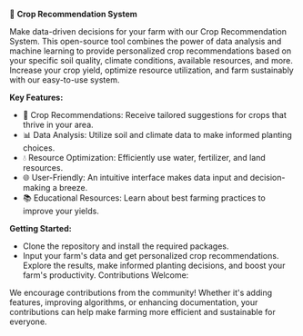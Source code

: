 🌾 **Crop Recommendation System**

Make data-driven decisions for your farm with our Crop Recommendation System. This open-source tool combines the power of data analysis and machine learning to provide personalized crop recommendations based on your specific soil quality, climate conditions, available resources, and more. Increase your crop yield, optimize resource utilization, and farm sustainably with our easy-to-use system.

**Key Features:**

- 🌱 Crop Recommendations: Receive tailored suggestions for crops that thrive in your area.
- 📊 Data Analysis: Utilize soil and climate data to make informed planting choices.
- 💧 Resource Optimization: Efficiently use water, fertilizer, and land resources.
- 🌐 User-Friendly: An intuitive interface makes data input and decision-making a breeze.
- 📚 Educational Resources: Learn about best farming practices to improve your yields.

**Getting Started:**

- Clone the repository and install the required packages.
- Input your farm's data and get personalized crop recommendations.
Explore the results, make informed planting decisions, and boost your farm's productivity.
Contributions Welcome:

We encourage contributions from the community! Whether it's adding features, improving algorithms, or enhancing documentation, your contributions can help make farming more efficient and sustainable for everyone.
